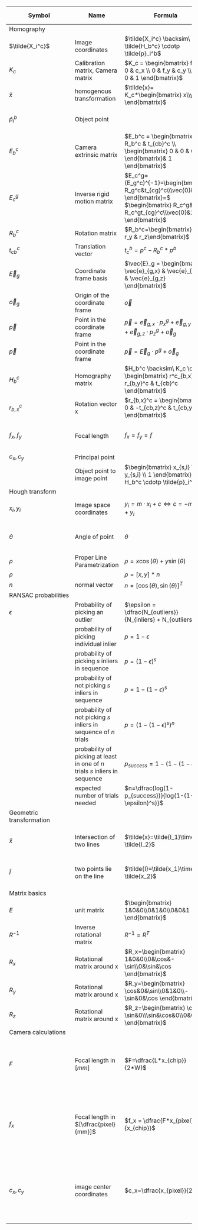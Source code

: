 | Symbol                    | Name                                                                         | Formula                                                                                                                                       | Description / Example                                                                                                                    |
| ------------------------- | ---------------------------------------------------------------------------- | --------------------------------------------------------------------------------------------------------------------------------------------- | ---------------------------------------------------------------------------------------------------------------------------------------- |
| Homography                |
| $\tilde{X_i^c}$           | Image coordinates                                                            | $\tilde{X_i^c} \backsim\ \tilde{H_b^c} \cdotp \tilde{p}_i^b$                                                                                  |                                                                                                                                          |
| $K_c$                     | Calibration matrix, Camera matrix                                            | $K_c = \begin{bmatrix} f_x & 0 & c_x \\ 0 & f_y & c_y \\ 0 & 0 & 1 \end{bmatrix}$                                                             |                                                                                                                                          |
| $\tilde{x}$               | homogenous transformation                                                    | $\tilde{x}= K_c*\begin{bmatrix} x\\y\\z \end{bmatrix}$                                                                                        | for direction of light rays f.e.                                                                                                         |
| $\tilde{p}_i^b$           | Object point                                                                 |                                                                                                                                               | Coordinates on the planar object                                                                                                         |
| $E_b^c$                   | Camera extrinsic matrix                                                      | $E_b^c = \begin{bmatrix} R_b^c & t_{cb}^c \\ \begin{bmatrix} 0 & 0 & 0 \end{bmatrix}& 1 \end{bmatrix}$                                        | Relative pose between object and camera                                                                                                  |
| $E_c^g$                   | Inverse rigid motion matrix                                                  | $E_c^g=(E_g^c)^{-1}=\begin{bmatrix} R_g^c&t_{cg}^c\\\vec{0}&1 \end{bmatrix}=$ $\begin{bmatrix} R_c^g&-R_c^gt_{cg}^c\\\vec{0}&1 \end{bmatrix}$ |                                                                                                                                          |
| $R_b^c$                   | Rotation matrix                                                              | $R_b^c=\begin{bmatrix}r_x & r_y & r_z\end{bmatrix}$                                                                                           |                                                                                                                                          |
| $t_{cb}^c$                | Translation vector                                                           | $t_c^b=p^c-R_b^c*p^b$                                                                                                                         |                                                                                                                                          |
| $\vec{E}_g$               | Coordinate frame basis                                                       | $\vec{E}_g = \begin{bmatrix} \vec{e}_{g,x} & \vec{e}_{g,y} & \vec{e}_{g,z} \end{bmatrix}$                                                     | A coordinate frame consists of a basis and and an origin                                                                                 |
| $\vec{o}_g$               | Origin of the coordinate frame                                               | $\vec{o}$                                                                                                                                     |                                                                                                                                          |
| $\vec{p}$                 | Point in the coordinate frame                                                | $\vec{p} = \vec{e}_{g,x} \cdotp p_x^g + \vec{e}_{g,y} \cdotp p_y^g + \vec{e}_{g,z} \cdotp p_z^g + \vec{o}_g$                                  |                                                                                                                                          |
| $\vec{p}$                 | Point in the coordinate frame                                                | $\vec{p} = \vec{E}_g \cdotp p^g + \vec{o}_g$                                                                                                  |                                                                                                                                          |
| $H_b^c$                   | Homography matrix                                                            | $H_b^c \backsim\ K_c \cdotp \begin{bmatrix} r^c_{b,x} & r_{b,y}^c & t_{cb}^c \end{bmatrix}$                                                   |                                                                                                                                          |
| $r_{b,x}^c$               | Rotation vector x                                                            | $r_{b,x}^c = \begin{bmatrix} 0 & -t_{cb,z}^c & t_{cb,y}^c \end{bmatrix}$                                                                      |                                                                                                                                          |
| $f_x, f_y$                | Focal length                                                                 | $f_x = f_y = f$                                                                                                                               | assume: focal length is the same in both directions                                                                                      |
| $c_x, c_y$                | Principal point                                                              |                                                                                                                                               |                                                                                                                                          |
|                           | Object point to image point                                                  | $\begin{bmatrix} x_{s,i} \\ y_{s,i} \\ 1 \end{bmatrix} = H_b^c \cdotp \tilde{p}_i^b$                                                          |                                                                                                                                          |
| Hough&nbsp;transform      |
| $x_i, y_i$                | Image space coordinates                                                      | $y_i = m \cdotp x_i + c \Leftrightarrow c = - m \cdotp x_i + y_i$                                                                             | Converted to parameter space, lines                                                                                                      |
| $\theta$                  | Angle of point                                                               | $\theta$                                                                                                                                      | angle between $x$ and line in parameter space                                                                                            |
| $\rho$                    | Proper Line Parametrization                                                  | $\rho = x \cos(\theta) + y \sin(\theta)$                                                                                                      | length of line                                                                                                                           |
| $\rho$                    |                                                                              | $\rho =[x,y]*n$                                                                                                                               |                                                                                                                                          |
| $n$                       | normal vector                                                                | $n = [\cos(\theta), \sin(\theta)]^T$                                                                                                          |                                                                                                                                          |
| RANSAC&nbsp;probabilities |
| $\epsilon$                | Probability of picking an outlier                                            | $\epsilon = \dfrac{N_{outliers}}{N_{inliers} + N_{outliers}}$                                                                                 | with $N$ = no of, $s$ = points, $n$ = no. of trials                                                                                      |
|                           | probability of picking individual inlier                                     | $p=1-\epsilon$                                                                                                                                |
|                           | probability of picking $s$ inliers in sequence                               | $p=(1-\epsilon)^s$                                                                                                                            |
|                           | probability of not picking $s$ inliers in sequence                           | $p=1-(1-\epsilon)^s$                                                                                                                          |
|                           | probability of not picking $s$ inliers in sequence of $n$ trials             | $p=(1-(1-\epsilon)^s)^n$                                                                                                                      |
|                           | probability of picking at least in one of $n$ trials $s$ inliers in sequence | $p_{success}=1-(1-(1-\epsilon)^s)^n$                                                                                                          | for lines 2 , for circles 3 points are needed                                                                                            |
|                           | expected number of trials needed                                             | $n=\dfrac{log(1-p_{success})}{log(1-(1-\epsilon)^s)}$                                                                                         |
| Geometric transformation  |
| $\tilde{x}$               | Intersection of two lines                                                    | $\tilde{x}=\tilde{I_1}\times \tilde{I_2}$                                                                                                     | cross product of two lines defines their intersection                                                                                    |
| $\tilde{I}$               | two points lie on the line                                                   | $\tilde{I}=\tilde{x_1}\times \tilde{x_2}$                                                                                                     | cross product of two points define their collective line                                                                                 |
| Matrix basics             |
| $E$                       | unit matrix                                                                  | $\begin{bmatrix} 1&0&0\\0&1&0\\0&0&1  \end{bmatrix}$                                                                                          |
| $R^{-1}$                  | Inverse rotational matrix                                                    | $R^{-1} = R^T$                                                                                                                                |
| $R_x$                     | Rotational matrix around x                                                   | $R_x=\begin{bmatrix} 1&0&0\\0&\cos&-\sin\\0&\sin&\cos  \end{bmatrix}$                                                                         |
| $R_y$                     | Rotational matrix around x                                                   | $R_y=\begin{bmatrix} \cos&0&\sin\\0&1&0\\-\sin&0&\cos  \end{bmatrix}$                                                                         |
| $R_z$                     | Rotational matrix around x                                                   | $R_z=\begin{bmatrix} \cos&-\sin&0\\\sin&\cos&0\\0&0&1 \end{bmatrix}$                                                                          |
| Camera calculations       |
| $F$                       | Focal length in $[mm]$                                                       | $F=\dfrac{L*x_{chip}}{2*W}$                                                                                                                   | $L=$Length from sensor to object, $W=$Width from sensor to object, all in $[mm]$                                                         |
| $f_x$                     | Focal length in $[\dfrac{pixel}{mm}]$                                        | $f_x = \dfrac{F*x_{pixel}}{x_{chip}}$                                                                                                         | $x_{pixel}=$ pixel in $x$-direction $x_{chip}=$ length of sensor chip in $x$-direction, analog for $f_y$ with $y_{pixel}$ and $y_{chip}$ |
| $c_x, c_y$                | image center coordinates                                                     | $c_x=\dfrac{x_{pixel}}{2}$                                                                                                                    | optical axis pointing perpendicularly through sensor chip center, analog for $f_y$ with $y_{pixel}$ and $y_{chip}$                       |